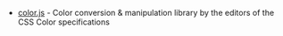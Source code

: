 - [color.js](https://github.com/LeaVerou/color.js) - Color conversion & manipulation library by the editors of the CSS Color specifications
